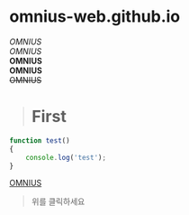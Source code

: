 # omnius-web.github.io  
*OMNIUS*  
_OMNIUS_  
**OMNIUS**  
__OMNIUS__  
~~OMNIUS~~  
> # First
```javascript
function test()
{
    console.log('test');
}
```
[OMNIUS](http://ad.omnius.co.kr)  
>위를 클릭하세요
